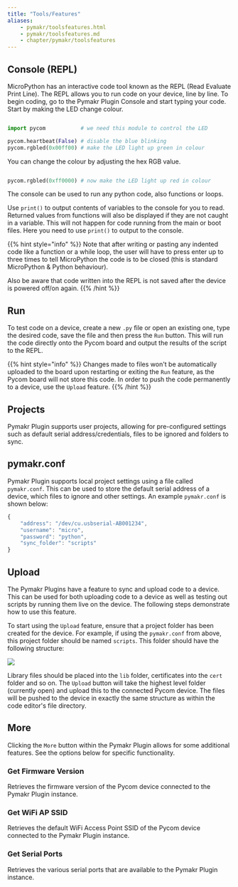 ```yaml
---
title: "Tools/Features"
aliases:
    - pymakr/toolsfeatures.html
    - pymakr/toolsfeatures.md
    - chapter/pymakr/toolsfeatures
---
```


## Console (REPL)

MicroPython has an interactive code tool known as the REPL (Read Evaluate Print Line). The REPL allows you to run code on your device, line by line. To begin coding, go to the Pymakr Plugin Console and start typing your code. Start by making the LED change colour.

```python

import pycom           # we need this module to control the LED

pycom.heartbeat(False) # disable the blue blinking
pycom.rgbled(0x00ff00) # make the LED light up green in colour
```

You can change the colour by adjusting the hex RGB value.

```python

pycom.rgbled(0xff0000) # now make the LED light up red in colour
```

The console can be used to run any python code, also functions or loops.

Use `print()` to output contents of variables to the console for you to read. Returned values from functions will also be displayed if they are not caught in a variable. This will not happen for code running from the main or boot files. Here you need to use `print()` to output to the console.

{{% hint style="info" %}}
Note that after writing or pasting any indented code like a function or a while loop, the user will have to press enter up to three times to tell MicroPython the code is to be closed (this is standard MicroPython & Python behaviour).

Also be aware that code written into the REPL is not saved after the device is powered off/on again.
{{% /hint %}}

## Run

To test code on a device, create a new `.py` file or open an existing one, type the desired code, save the file and then press the `Run` button. This will run the code directly onto the Pycom board and output the results of the script to the REPL.

{{% hint style="info" %}}
Changes made to files won't be automatically uploaded to the board upon restarting or exiting the `Run` feature, as the Pycom board will not store this code. In order to push the code permanently to a device, use the `Upload` feature.
{{% /hint %}}

## Projects

Pymakr Plugin supports user projects, allowing for pre-configured settings such as default serial address/credentials, files to be ignored and folders to sync.

## pymakr.conf

Pymakr Plugin supports local project settings using a file called `pymakr.conf`. This can be used to store the default serial address of a device, which files to ignore and other settings. An example `pymakr.conf` is shown below:

```javascript
{
    "address": "/dev/cu.usbserial-AB001234",
    "username": "micro",
    "password": "python",
    "sync_folder": "scripts"
}
```

## Upload

The Pymakr Plugins have a feature to sync and upload code to a device. This can be used for both uploading code to a device as well as testing out scripts by running them live on the device. The following steps demonstrate how to use this feature.

To start using the `Upload` feature, ensure that a project folder has been created for the device. For example, if using the `pymakr.conf` from above, this project folder should be named `scripts`. This folder should have the following structure:

![](/gitbook/assets/mp-filestructure.png)

Library files should be placed into the `lib` folder, certificates into the `cert` folder and so on. The `Upload` button will take the highest level folder (currently open) and upload this to the connected Pycom device. The files will be pushed to the device in exactly the same structure as within the code editor's file directory.

## More

Clicking the `More` button within the Pymakr Plugin allows for some additional features. See the options below for specific functionality.

### Get Firmware Version

Retrieves the firmware version of the Pycom device connected to the Pymakr Plugin instance.

### Get WiFi AP SSID

Retrieves the default WiFi Access Point SSID of the Pycom device connected to the Pymakr Plugin instance.

### Get Serial Ports

Retrieves the various serial ports that are available to the Pymakr Plugin instance.

